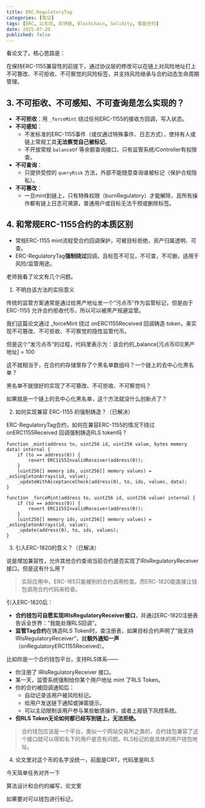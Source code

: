 ```yaml
---
title: ERC-RegulatoryTag
categories: [笔记]
tags: [ERC, 以太坊, 区块链, Blockchain, Solidity, 智能合约]
date: 2025-07-20
published: false
---
```

看论文了。核心思路是：

在保持ERC-1155兼容性的前提下，通过协议层的修改可以在链上对风险地址打上不可篡改、不可拒收、不可察觉的风险标签，并支持风险继承与合約动态生命周期管理。

<!--more-->



## 3. **不可拒收、不可感知、不可查询是怎么实现的？**

- **不可拒收**：用 `_forceMint` 绕过任何ERC-1155的接收方回调，写入状态。
- **不可感知**：
    - 不发标准的ERC-1155事件（或仅通过特殊事件、日志方式），使持有人或链上常规工具**无法察觉自己被标记**。
    - 不开放常规 `balanceOf` 等余额查询接口，只有监管系统/Controller有权限查。
- **不可查询**：
    - 只提供受控的 `queryRisk` 方法，外部不能随意查询谁被标记（保护合规隐私）。
- **不可篡改**：
    - 一旦mint到链上，只有特殊权限（burnRegulatory）才能解除，且所有操作都有链上日志可溯源，普通用户或目标无法干预或删除标签。



## 4. **和常规ERC-1155合约的本质区别**

- 常规ERC-1155 mint流程受合约回调保护，可被目标拒绝，资产归属透明、可查。
- ERC-RegulatoryTag**强制绕过**回调，且标签不可见，不可查，不可删，适用于风险/监管用途。





老师我看了论文有几个问题。

1. 不明白该方法的实际意义

传统的监管方案通常是通过给黑产地址发一个“污点币”作为监管标记，但是由于 ERC-1155 允许合约拒收代币，所以可以被黑产规避监管。

我们这篇论文通过 _forceMint 绕过 onERC1155Received 回调铸造 token，来实现不可篡改、不可拒收、不可察觉的隐性监管代币。

但是这个“发污点币”的过程，代码里表示为：该合约的_balance\[污点币ID][黑产地址] = 100

这不就相当于，在合约的存储里存了个黑名单数组吗？一个链上的去中心化黑名单？

黑名单不就很好的实现了不可篡改、不可拒收、不可察觉吗？

如果就是一个链上的去中心化黑名单，这个方法就没什么创新点了？







2. 如何实现兼容 ERC-1155 的强制铸造？（已解决）

ERC-RegulatoryTag合约，如何在兼容ERC-1155的情况下绕过onERC1155Received 回调强制铸造RLS token吗？

```solidity
function _mint(address to, uint256 id, uint256 value, bytes memory data) internal {
    if (to == address(0)) {
        revert ERC1155InvalidReceiver(address(0));
    }
    (uint256[] memory ids, uint256[] memory values) = _asSingletonArrays(id, value);
    _updateWithAcceptanceCheck(address(0), to, ids, values, data); 
}

function _forceMint(address to, uint256 id, uint256 value) internal {
    if (to == address(0)) {
        revert ERC1155InvalidReceiver(address(0));
    }
    (uint256[] memory ids, uint256[] memory values) = _asSingletonArrays(id, value);
	_update(address(0), to, ids, values);
}
```



3. 引入ERC-1820的意义？（已解决）

说是增加兼容性，允许其他合约查询当前合约是否实现了IRlsRegulatoryReceiver接口。但是这有什么用？

> 实际应用中，ERC-165只能被别的合约调用检查。而ERC-1820能直接让钱包调用合约代码来检查。

引入ERC-1820后：

- **合约钱包可自愿实现IRlsRegulatoryReceiver接口**，并通过ERC-1820注册表告诉全世界：“我能处理RLS回调”。
- **监管Tag合约**在铸造RLS Token时，查注册表，如果目标合约声明了“我支持IRlsRegulatoryReceiver”，就**额外通知一声**（onRegulatoryERC1155Received）。



比如你是一个合约钱包平台，支持RLS体系——

- 你注册了 IRlsRegulatoryReceiver 接口。
- 某一天，监管系统强制给你某个用户地址 mint 了RLS Token。
- 你的合约被回调通知后：
    - 自动记录该用户被风险标记。
    - 给用户发送链下通知或弹窗提示。
    - 可以主动限制该用户参与某些敏感操作，或者上报链下风控系统。
- **但RLS Token无论如何都已经写到链上，无法拒绝。**

> 合约钱包应该是一个平台，类似一个网站交易所之类的，合约钱包兼容了这个接口就可以得知名下的用户是否有问题。RLS标记的是具体的用户钱包地址。





4. 论文里对这个币的名字没统一，前面是CRT，代码里是RLS







今天简单任务对齐一下



算法设计和合约的编写，论文里





如果要对可以钱包进行标记，









